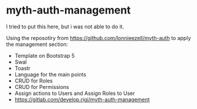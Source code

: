 # myth-auth-management

I tried to put this here, but i was not able to do it.

Using the reposotiry from https://github.com/lonnieezell/myth-auth to apply the management section:

- Template on Bootstrap 5
- Swal
- Toastr
- Language for the main points
- CRUD for Roles
- CRUD for Permissions
- Assign actions to Users and Assign Roles to User
- https://gitlab.com/develop.rigj/myth-auth-management
